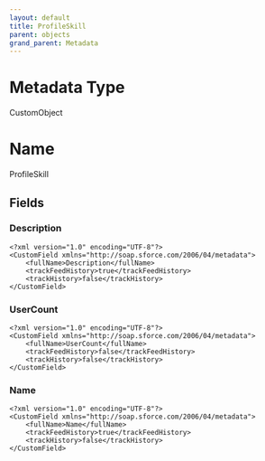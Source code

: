 ```yaml
---
layout: default
title: ProfileSkill
parent: objects
grand_parent: Metadata
---
```

# Metadata Type
CustomObject

# Name
ProfileSkill
## Fields
### Description

```
<?xml version="1.0" encoding="UTF-8"?>
<CustomField xmlns="http://soap.sforce.com/2006/04/metadata">
    <fullName>Description</fullName>
    <trackFeedHistory>true</trackFeedHistory>
    <trackHistory>false</trackHistory>
</CustomField>
```
### UserCount

```
<?xml version="1.0" encoding="UTF-8"?>
<CustomField xmlns="http://soap.sforce.com/2006/04/metadata">
    <fullName>UserCount</fullName>
    <trackFeedHistory>false</trackFeedHistory>
    <trackHistory>false</trackHistory>
</CustomField>
```
### Name

```
<?xml version="1.0" encoding="UTF-8"?>
<CustomField xmlns="http://soap.sforce.com/2006/04/metadata">
    <fullName>Name</fullName>
    <trackFeedHistory>true</trackFeedHistory>
    <trackHistory>false</trackHistory>
</CustomField>
```
